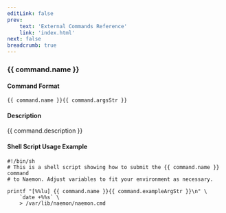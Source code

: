 ```yaml
---
editLink: false
prev:
    text: 'External Commands Reference'
    link: 'index.html'
next: false
breadcrumb: true
---
```


<script setup>
const command = {"args":[{"name":"host_name","type":"host"},{"name":"check_time","type":"timestamp"}],"name":"SCHEDULE_FORCED_HOST_SVC_CHECKS","description":"Schedules a forced active check of all services associated with a particular host at 'check_time'. The 'check_time' argument is specified in time_t format (seconds since the UNIX epoch). Forced checks are performed regardless of what time it is (e.g. timeperiod restrictions are ignored) and whether or not active checks are enabled on a service-specific or program-wide basis.","classes":["host","service"],"argsStr":";host_name;check_time","exampleArgStr":";host1;1478648441"};
</script>

<h3>{{ command.name }}</h3>

#### Command Format

`{{ command.name }}{{ command.argsStr }}`

#### Description

{{ command.description }}

#### Shell Script Usage Example

```sh-vue
#!/bin/sh
# This is a shell script showing how to submit the {{ command.name }} command
# to Naemon. Adjust variables to fit your environment as necessary.

printf "[%%lu] {{ command.name }}{{ command.exampleArgStr }}\n" \
    `date +%%s` \
    > /var/lib/naemon/naemon.cmd
```
